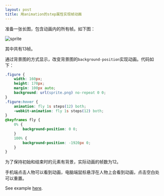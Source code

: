 ```yaml
---
layout: post
title: 用animation的step属性实现帧动画
---
```


准备一张长图，包含动画内的所有帧。如下图：

![sprite](http://vivaxy.github.io/course/native-api/animation-steps/sprite.png)

其中共有13帧。

通过背景图的方式显示，改变背景图的`background-position`实现动画。代码如下：

```css
.figure {
    width: 160px;
    height: 170px;
    margin: 100px auto;
    background: url(sprite.png) no-repeat 0 0;
}
.figure:hover {
    animation: fly 1s steps(12) both;
    -webkit-animation: fly 1s steps(12) both;
}
@keyframes fly {
    0% {
        background-position: 0 0;
    }
    100% {
        background-position: -1920px 0;
    }
}
```

为了保持初始和结束时的元素有背景，实际动画的帧数为12。

手机端点击人物可以看到动画，电脑端鼠标悬浮在人物上会看到动画，点击空白处可以重置。

See example [here](http://vivaxy.github.io/course/native-api/animation-steps/).
